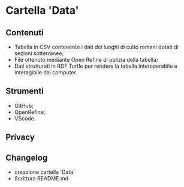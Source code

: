 # Cartella 'Data'

## Contenuti
* Tabella in CSV contenente i dati dei luoghi di culto romani dotati di sezioni sotterranee;
* File ottenuto mediante Open Refine di pulizia della tabella;
* Dati strutturati in RDF Turtle per rendere la tabella interoperabile e interagibile dai computer.

## Strumenti
* GitHub;
* OpenRefine;
* VScode.

## Privacy

## Changelog
* creazione cartella 'Data'
* Scrittura README.md
